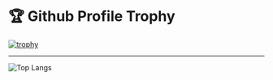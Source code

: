 # 🏆 Github Profile Trophy
[![trophy](https://github-profile-trophy.vercel.app/?username=Emilianoac&rank=SSS,SS,S,AAA,AA,A,B,C&theme=gruvbox&margin-w=15)](https://github.com/ryo-ma/github-profile-trophy)

<hr/>

![Top Langs](https://github-readme-stats.vercel.app/api/top-langs/?username=Emilianoac&langs_count=8)
